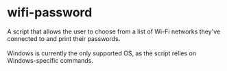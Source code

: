 # wifi-password
A script that allows the user to choose from a list of Wi-Fi networks they've connected to and print their passwords.<br/><br/>
Windows is currently the only supported OS, as the script relies on Windows-specific commands.
